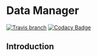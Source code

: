 # Data Manager
[![Travis branch](https://img.shields.io/travis/aiotrc/dm/master.svg?style=flat-square)](https://travis-ci.org/aiotrc/dm)
[![Codacy Badge](https://img.shields.io/codacy/grade/2cda8cad3c7b46879da2544c1057c91f.svg)](https://www.codacy.com/app/1995parham/dm?utm_source=github.com&amp;utm_medium=referral&amp;utm_content=aiotrc/dm&amp;utm_campaign=Badge_Grade)

## Introduction
